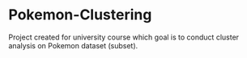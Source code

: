 # Pokemon-Clustering
Project created for university course which goal is to conduct cluster analysis on Pokemon dataset (subset).
